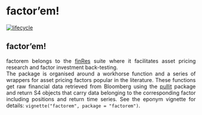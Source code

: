 factor’em\!
================

<style> body {text-align: justify} </style>

[![lifecycle](https://img.shields.io/badge/lifecycle-experimental-orange.svg)](https://www.tidyverse.org/lifecycle/#experimental)

## factor’em\!

factorem belongs to the [finRes](https://bautheac.github.io/finRes/)
suite where it facilitates asset pricing research and factor investment
back-testing.  
The package is organised around a workhorse function and a series of
wrappers for asset pricing factors popular in the literature. These
functions get raw financial data retrieved from Bloomberg using the
[pullit](https://bautheac.github.io/pullit/) package and return S4
objects that carry data belonging to the corresponding factor including
positions and return time series. See the eponym vignette for details:
`vignette("factorem", package = "factorem")`.
